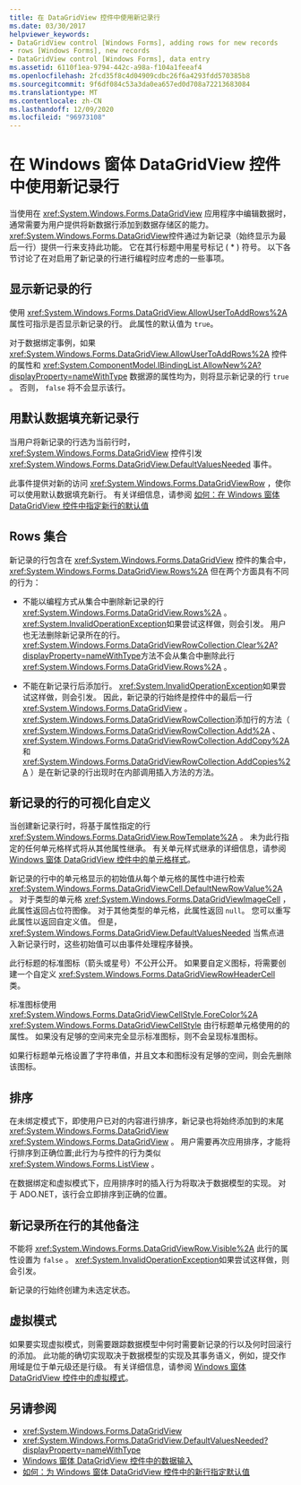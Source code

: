 ```yaml
---
title: 在 DataGridView 控件中使用新记录行
ms.date: 03/30/2017
helpviewer_keywords:
- DataGridView control [Windows Forms], adding rows for new records
- rows [Windows Forms], new records
- DataGridView control [Windows Forms], data entry
ms.assetid: 6110f1ea-9794-442c-a98a-f104a1feeaf4
ms.openlocfilehash: 2fcd35f8c4d04909cdbc26f6a4293fdd570385b8
ms.sourcegitcommit: 9f6df084c53a3da0ea657ed0d708a72213683084
ms.translationtype: MT
ms.contentlocale: zh-CN
ms.lasthandoff: 12/09/2020
ms.locfileid: "96973108"
---
```

# <a name="using-the-row-for-new-records-in-the-windows-forms-datagridview-control"></a>在 Windows 窗体 DataGridView 控件中使用新记录行
当使用在 <xref:System.Windows.Forms.DataGridView> 应用程序中编辑数据时，通常需要为用户提供将新数据行添加到数据存储区的能力。 <xref:System.Windows.Forms.DataGridView>控件通过为新记录（始终显示为最后一行）提供一行来支持此功能。 它在其行标题中用星号标记 ( * ) 符号。 以下各节讨论了在对启用了新记录的行进行编程时应考虑的一些事项。  
  
## <a name="displaying-the-row-for-new-records"></a>显示新记录的行  
 使用 <xref:System.Windows.Forms.DataGridView.AllowUserToAddRows%2A> 属性可指示是否显示新记录的行。 此属性的默认值为 `true`。  
  
 对于数据绑定事例，如果 <xref:System.Windows.Forms.DataGridView.AllowUserToAddRows%2A> 控件的属性和 <xref:System.ComponentModel.IBindingList.AllowNew%2A?displayProperty=nameWithType> 数据源的属性均为，则将显示新记录的行 `true` 。 否则， `false` 将不会显示该行。  
  
## <a name="populating-the-row-for-new-records-with-default-data"></a>用默认数据填充新记录行  
 当用户将新记录的行选为当前行时， <xref:System.Windows.Forms.DataGridView> 控件引发 <xref:System.Windows.Forms.DataGridView.DefaultValuesNeeded> 事件。  
  
 此事件提供对新的访问 <xref:System.Windows.Forms.DataGridViewRow> ，使你可以使用默认数据填充新行。 有关详细信息，请参阅 [如何：在 Windows 窗体 DataGridView 控件中指定新行的默认值](specify-default-values-for-new-rows-in-the-datagrid.md)  
  
## <a name="the-rows-collection"></a>Rows 集合  
 新记录的行包含在 <xref:System.Windows.Forms.DataGridView> 控件的集合中， <xref:System.Windows.Forms.DataGridView.Rows%2A> 但在两个方面具有不同的行为：  
  
- 不能以编程方式从集合中删除新记录的行 <xref:System.Windows.Forms.DataGridView.Rows%2A> 。 <xref:System.InvalidOperationException>如果尝试这样做，则会引发。 用户也无法删除新记录所在的行。 <xref:System.Windows.Forms.DataGridViewRowCollection.Clear%2A?displayProperty=nameWithType>方法不会从集合中删除此行 <xref:System.Windows.Forms.DataGridView.Rows%2A> 。  
  
- 不能在新记录行后添加行。 <xref:System.InvalidOperationException>如果尝试这样做，则会引发。 因此，新记录的行始终是控件中的最后一行 <xref:System.Windows.Forms.DataGridView> 。 <xref:System.Windows.Forms.DataGridViewRowCollection>添加行的方法（ <xref:System.Windows.Forms.DataGridViewRowCollection.Add%2A> 、 <xref:System.Windows.Forms.DataGridViewRowCollection.AddCopy%2A> 和 <xref:System.Windows.Forms.DataGridViewRowCollection.AddCopies%2A> ）是在新记录的行出现时在内部调用插入方法的方法。  
  
## <a name="visual-customization-of-the-row-for-new-records"></a>新记录的行的可视化自定义  
 当创建新记录行时，将基于属性指定的行 <xref:System.Windows.Forms.DataGridView.RowTemplate%2A> 。 未为此行指定的任何单元格样式将从其他属性继承。 有关单元样式继承的详细信息，请参阅 [Windows 窗体 DataGridView 控件中的单元格样式](cell-styles-in-the-windows-forms-datagridview-control.md)。  
  
 新记录的行中的单元格显示的初始值从每个单元格的属性中进行检索 <xref:System.Windows.Forms.DataGridViewCell.DefaultNewRowValue%2A> 。 对于类型的单元格 <xref:System.Windows.Forms.DataGridViewImageCell> ，此属性返回占位符图像。 对于其他类型的单元格，此属性返回 `null`。 您可以重写此属性以返回自定义值。 但是， <xref:System.Windows.Forms.DataGridView.DefaultValuesNeeded> 当焦点进入新记录行时，这些初始值可以由事件处理程序替换。  
  
 此行标题的标准图标（箭头或星号）不公开公开。 如果要自定义图标，将需要创建一个自定义 <xref:System.Windows.Forms.DataGridViewRowHeaderCell> 类。  
  
 标准图标使用 <xref:System.Windows.Forms.DataGridViewCellStyle.ForeColor%2A> <xref:System.Windows.Forms.DataGridViewCellStyle> 由行标题单元格使用的的属性。 如果没有足够的空间来完全显示标准图标，则不会呈现标准图标。  
  
 如果行标题单元格设置了字符串值，并且文本和图标没有足够的空间，则会先删除该图标。  
  
## <a name="sorting"></a>排序  
 在未绑定模式下，即使用户已对的内容进行排序，新记录也将始终添加到的末尾 <xref:System.Windows.Forms.DataGridView> <xref:System.Windows.Forms.DataGridView> 。 用户需要再次应用排序，才能将行排序到正确位置;此行为与控件的行为类似 <xref:System.Windows.Forms.ListView> 。  
  
 在数据绑定和虚拟模式下，应用排序时的插入行为将取决于数据模型的实现。 对于 ADO.NET，该行会立即排序到正确的位置。  
  
## <a name="other-notes-on-the-row-for-new-records"></a>新记录所在行的其他备注  
 不能将 <xref:System.Windows.Forms.DataGridViewRow.Visible%2A> 此行的属性设置为 `false` 。 <xref:System.InvalidOperationException>如果尝试这样做，则会引发。  
  
 新记录的行始终创建为未选定状态。  
  
## <a name="virtual-mode"></a>虚拟模式  
 如果要实现虚拟模式，则需要跟踪数据模型中何时需要新记录的行以及何时回滚行的添加。 此功能的确切实现取决于数据模型的实现及其事务语义，例如，提交作用域是位于单元级还是行级。 有关详细信息，请参阅 [Windows 窗体 DataGridView 控件中的虚拟模式](virtual-mode-in-the-windows-forms-datagridview-control.md)。  
  
## <a name="see-also"></a>另请参阅

- <xref:System.Windows.Forms.DataGridView>
- <xref:System.Windows.Forms.DataGridView.DefaultValuesNeeded?displayProperty=nameWithType>
- [Windows 窗体 DataGridView 控件中的数据输入](data-entry-in-the-windows-forms-datagridview-control.md)
- [如何：为 Windows 窗体 DataGridView 控件中的新行指定默认值](specify-default-values-for-new-rows-in-the-datagrid.md)
